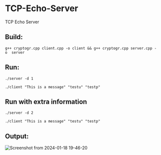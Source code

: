 # TCP-Echo-Server
TCP Echo Server
## Build:
```vim
g++ cryptogr.cpp client.cpp -o client && g++ cryptogr.cpp server.cpp -o  server
```

## Run:

```vim
./server -d 1
```
```vim
./client "This is a message" "testu" "testp"
```
## Run with extra information
```vim
./server -d 2
```
```vim
./client "This is a message" "testu" "testp"
```

## Output:
![Screenshot from 2024-01-18 19-46-20](https://github.com/thejbte/TCP-Echo-Server/assets/17997755/5f33cbc3-2a5c-489b-a20a-6c0e4a2616d1)
